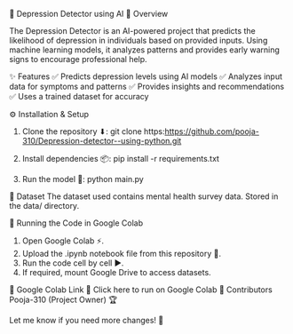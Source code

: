 🧠 Depression Detector using AI
📌 Overview

The Depression Detector is an AI-powered project that predicts the likelihood of depression in individuals based on provided inputs. Using machine learning models, it analyzes patterns and provides early warning signs to encourage professional help.

✨ Features
✅ Predicts depression levels using AI models
✅ Analyzes input data for symptoms and patterns
✅ Provides insights and recommendations
✅ Uses a trained dataset for accuracy

⚙ Installation & Setup
1. Clone the repository ⬇:
git clone https:https://github.com/pooja-310/Depression-detector--using-python.git

2. Install dependencies 📦:
pip install -r requirements.txt

3. Run the model 🚀:
python main.py

📂 Dataset
The dataset used contains mental health survey data.
Stored in the data/ directory.

🔬 Running the Code in Google Colab
1. Open Google Colab ⚡.
2. Upload the .ipynb notebook file from this repository 📁.
3. Run the code cell by cell ▶.
4. If required, mount Google Drive to access datasets.

📎 Google Colab Link
🔗 Click here to run on Google Colab
👥 Contributors
Pooja-310 (Project Owner) 🏆


Let me know if you need more changes! 🚀



